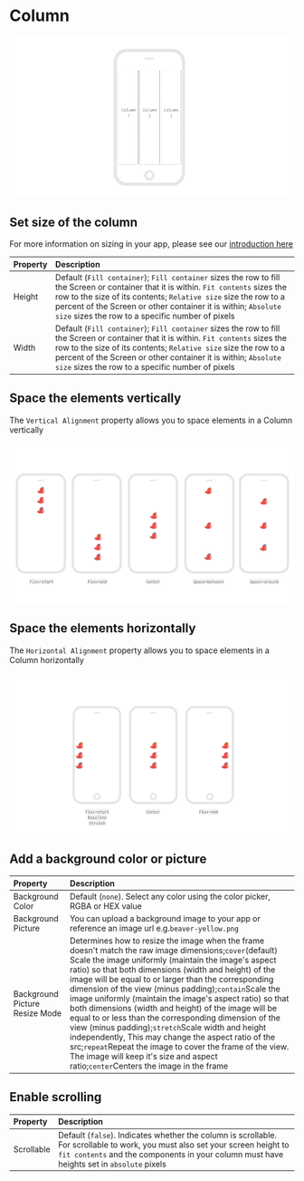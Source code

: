 # Column

![](../../../../.gitbook/assets/thunkable-documentation-exhibits-65.png)

## Set size of the column

For more information on sizing in your app, please see our [introduction here​](../../intro-to-sizing.md)

| Property | Description |
| :--- | :--- |
| Height | Default \(`Fill container`\); `Fill container` sizes the row to fill the Screen or container that it is within. `Fit contents`  sizes the row to the size of its contents; `Relative size` size the row to a percent of the Screen or other container it is within; `Absolute size` sizes the row to a specific number of pixels |
| Width | Default \(`Fill container`\); `Fill container` sizes the row to fill the Screen or container that it is within. `Fit contents`  sizes the row to the size of its contents; `Relative size` size the row to a percent of the Screen or other container it is within; `Absolute size` sizes the row to a specific number of pixels |

## Space the elements vertically

The `Vertical Alignment` property allows you to space elements in a Column vertically

![](../../../../.gitbook/assets/column-fig-2.png)

## Space the elements horizontally

The `Horizontal Alignment` property allows you to space elements in a Column horizontally

![](../../../../.gitbook/assets/thunkable-documentation-exhibits-66.png)

## Add a background color or picture

| Property | Description |
| :--- | :--- |
| Background Color | Default \(`none`\). Select any color using the color picker, RGBA or HEX value |
| Background Picture | You can upload a background image to your app or reference an image url e.g.`beaver-yellow.png` |
| Background Picture Resize Mode | Determines how to resize the image when the frame doesn't match the raw image dimensions;`cover`\(default\) Scale the image uniformly \(maintain the image's aspect ratio\) so that both dimensions \(width and height\) of the image will be equal to or larger than the corresponding dimension of the view \(minus padding\);`contain`Scale the image uniformly \(maintain the image's aspect ratio\) so that both dimensions \(width and height\) of the image will be equal to or less than the corresponding dimension of the view \(minus padding\);`stretch`Scale width and height independently, This may change the aspect ratio of the src;`repeat`Repeat the image to cover the frame of the view. The image will keep it's size and aspect ratio;`center`Centers the image in the frame |

## Enable scrolling

| Property | Description |
| :--- | :--- |
| Scrollable | Default \(`false`\). Indicates whether the column is scrollable. For scrollable to work, you must also set your screen height to `fit contents`  and the components in your column must have heights set in `absolute` pixels |

## 

